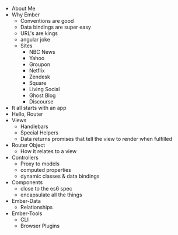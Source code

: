  * About Me
 * Why Ember
    * Conventions are good
    * Data bindings are super easy
    * URL's are kings
    * angular joke
    * Sites
      * NBC News
      * Yahoo
      * Groupon
      * Netflix
      * Zendesk
      * Square
      * Living Social
      * Ghost Blog
      * Discourse
 * It all starts with an app
 * Hello, Router
 * Views
    * Handlebars
    * Special Helpers
    * Data returns promises that tell the view to render when fulfilled
 * Router Object
    * How it relates to a view
* Controllers
    * Proxy to models
    * computed properties
    * dynamic classes & data bindings
 * Components
    * close to the es6 spec
    * encapsulate all the things
* Ember-Data
    * Relationships
* Ember-Tools
   * CLI
   * Browser Plugins 

 
